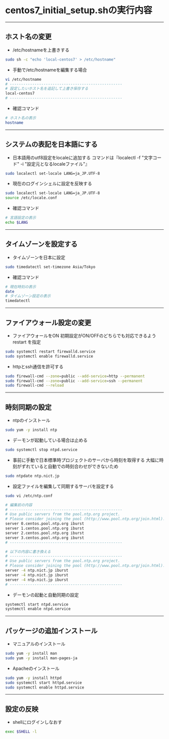 # centos7_initial_setup.shの実行内容  

***

## ホスト名の変更  

* /etc/hostnameを上書きする

```bash
sudo sh -c "echo 'local-centos7' > /etc/hostname"
```

* 手動で/etc/hostnameを編集する場合

```bash
vi /etc/hostname
# --------------------------------------------------
# 設定したいホスト名を追記して上書き保存する
local-centos7
# --------------------------------------------------
```

* 確認コマンド

```bash
# ホスト名の表示
hostname
```

***

## システムの表記を日本語にする  

* 日本語用のutf8設定をlocaleに追加する
コマンドは『localectl -f "文字コード" -i "設定元となるlocaleファイル"』

```bash
sudo localectl set-locale LANG=ja_JP.UTF-8
```

* 現在のログインシェルに設定を反映する

```bash
sudo localectl set-locale LANG=ja_JP.UTF-8
source /etc/locale.conf
```

* 確認コマンド

```bash
# 言語設定の表示
echo $LANG
```

***

## タイムゾーンを設定する  

* タイムゾーンを日本に設定

```bash
sudo timedatectl set-timezone Asia/Tokyo
```

* 確認コマンド

```bash
# 現在時刻の表示
date
# タイムゾーン設定の表示
timedatectl
```

***

## ファイアウォール設定の変更  

* ファイアウォールをON
初期設定がON/OFFのどちらでも対応できるよう restart を指定

```bash
sudo systemctl restart firewalld.service
sudo systemctl enable firewalld.service
```

* httpとssh通信を許可する

```bash
sudo firewall-cmd --zone=public --add-service=http --permanent
sudo firewall-cmd --zone=public --add-service=ssh --permanent
sudo firewall-cmd --reload
```

***

## 時刻同期の設定  

* ntpのインストール

```bash
sudo yum -y install ntp
```

* デーモンが起動している場合は止める

```bash
sudo systemctl stop ntpd.service
```

* 事前に手動で日本標準時プロジェクトのサーバから時刻を取得する
大幅に時刻がずれていると自動での時刻合わせができないため

```bash
sudo ntpdate ntp.nict.jp
```

* 設定ファイルを編集して同期するサーバを設定する

```bash
sudo vi /etc/ntp.conf
```

```bash
# 編集前の内容
# --------------------------------------------------
# Use public servers from the pool.ntp.org project.
# Please consider joining the pool (http://www.pool.ntp.org/join.html).
server 0.centos.pool.ntp.org iburst
server 1.centos.pool.ntp.org iburst
server 2.centos.pool.ntp.org iburst
server 3.centos.pool.ntp.org iburst
# --------------------------------------------------
```

```bash
# 以下の内容に書き換える
# --------------------------------------------------
# Use public servers from the pool.ntp.org project.
# Please consider joining the pool (http://www.pool.ntp.org/join.html).
server -4 ntp.nict.jp iburst
server -4 ntp.nict.jp iburst
server -4 ntp.nict.jp iburst
# --------------------------------------------------
```

* デーモンの起動と自動同期の設定

```bash
systemctl start ntpd.service
systemctl enable ntpd.service
```

***

## パッケージの追加インストール  

* マニュアルのインストール

```bash
sudo yum -y install man
sudo yum -y install man-pages-ja
```

* Apacheのインストール

```bash
sudo yum -y install httpd
sudo systemctl start httpd.service
sudo systemctl enable httpd.service
```

***

## 設定の反映  

* shellにログインしなおす

```bash
exec $SHELL -l
```
